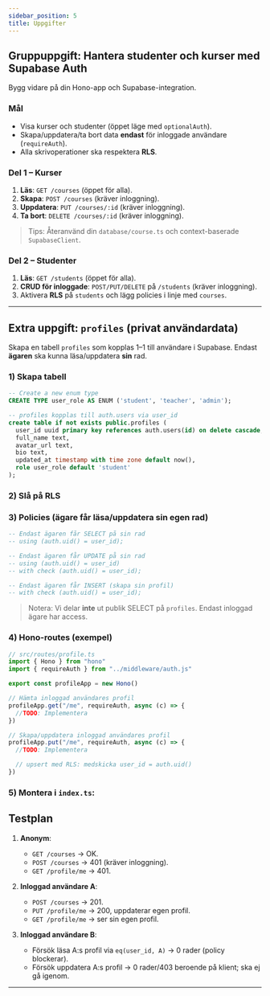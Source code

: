 ```yaml
---
sidebar_position: 5
title: Uppgifter
---
```


## Gruppuppgift: Hantera studenter och kurser med Supabase Auth

Bygg vidare på din Hono-app och Supabase-integration.

### Mål

* Visa kurser och studenter (öppet läge med `optionalAuth`).
* Skapa/uppdatera/ta bort data **endast** för inloggade användare (`requireAuth`).
* Alla skrivoperationer ska respektera **RLS**.

### Del 1 – Kurser

1. **Läs**: `GET /courses` (öppet för alla).
2. **Skapa**: `POST /courses` (kräver inloggning).
3. **Uppdatera**: `PUT /courses/:id` (kräver inloggning).
4. **Ta bort**: `DELETE /courses/:id` (kräver inloggning).

> Tips: Återanvänd din `database/course.ts` och context-baserade `SupabaseClient`.

### Del 2 – Studenter

1. **Läs**: `GET /students` (öppet för alla).
2. **CRUD för inloggade**: `POST/PUT/DELETE` på `/students` (kräver inloggning).
3. Aktivera **RLS** på `students` och lägg policies i linje med `courses`.

---

## Extra uppgift: `profiles` (privat användardata)

Skapa en tabell `profiles` som kopplas 1–1 till användare i Supabase.
Endast **ägaren** ska kunna läsa/uppdatera **sin** rad.

### 1) Skapa tabell

```sql
-- Create a new enum type
CREATE TYPE user_role AS ENUM ('student', 'teacher', 'admin');

-- profiles kopplas till auth.users via user_id
create table if not exists public.profiles (
  user_id uuid primary key references auth.users(id) on delete cascade,
  full_name text,
  avatar_url text,
  bio text,
  updated_at timestamp with time zone default now(),
  role user_role default 'student'
);
```

### 2) Slå på RLS

### 3) Policies (ägare får läsa/uppdatera sin egen rad)

```sql
-- Endast ägaren får SELECT på sin rad
-- using (auth.uid() = user_id);

-- Endast ägaren får UPDATE på sin rad
-- using (auth.uid() = user_id)
-- with check (auth.uid() = user_id);

-- Endast ägaren får INSERT (skapa sin profil)
-- with check (auth.uid() = user_id);
```

> Notera: Vi delar **inte** ut publik SELECT på `profiles`. Endast inloggad ägare har access.

### 4) Hono-routes (exempel)

```ts
// src/routes/profile.ts
import { Hono } from "hono"
import { requireAuth } from "../middleware/auth.js"

export const profileApp = new Hono()

// Hämta inloggad användares profil
profileApp.get("/me", requireAuth, async (c) => {
  //TODO: Implementera
})

// Skapa/uppdatera inloggad användares profil
profileApp.put("/me", requireAuth, async (c) => {
  //TODO: Implementera

  // upsert med RLS: medskicka user_id = auth.uid()
})
```

### 5) Montera i `index.ts`:


## Testplan

1. **Anonym**:

   * `GET /courses` → OK.
   * `POST /courses` → 401 (kräver inloggning).
   * `GET /profile/me` → 401.
2. **Inloggad användare A**:

   * `POST /courses` → 201.
   * `PUT /profile/me` → 200, uppdaterar egen profil.
   * `GET /profile/me` → ser sin egen profil.
3. **Inloggad användare B**:

   * Försök läsa A\:s profil via `eq(user_id, A)` → 0 rader (policy blockerar).
   * Försök uppdatera A\:s profil → 0 rader/403 beroende på klient; ska ej gå igenom.

---